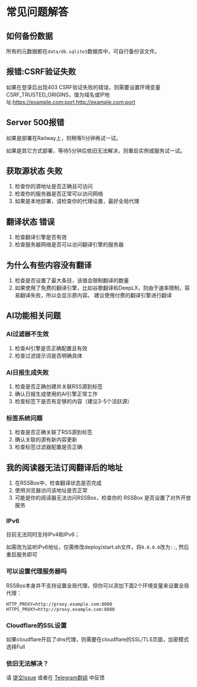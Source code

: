 # 常见问题解答

##  如何备份数据

所有的元数据都在`data/db.sqlite3`数据库中，可自行备份该文件。

## 报错:CSRF验证失败

如果在登录后出现403 CSRF验证失败的错误，则需要设置环境变量CSRF_TRUSTED_ORIGINS，值为域名或IP地址:https://example.com:port,http://example.com:port

## Server 500报错
如果是部署在Railway上，则稍等5分钟再试一试。

如果是其它方式部署，等待5分钟后依旧无法解决，则重启实例或服务试一试。

## 获取源状态 失败
1. 检查你的源地址是否正确且可访问
2. 检查你的服务器是否正常可以访问网络
3. 如果是本地部署，请检查你的代理设置，最好全局代理

## 翻译状态 错误
1. 检查翻译引擎是否有效
2. 检查服务器网络是否可以访问翻译引擎的服务器

## 为什么有些内容没有翻译
1. 检查是否设置了最大条目，该值会限制翻译的数量
2. 如果使用了免费的翻译引擎，比如谷歌翻译和DeepLX，则由于速率限制，容易翻译失败，所以会显示原内容。
建议使用付费的翻译引擎进行翻译

## AI功能相关问题

### AI过滤器不生效
1. 检查AI引擎是否正确配置且有效
2. 检查过滤提示词是否明确具体

### AI日报生成失败
1. 检查是否正确创建并关联RSS源到标签
2. 确认日报生成使用的AI引擎正常工作
3. 检查标签下是否有足够的内容（建议3-5个活跃源）

### 标签系统问题
1. 检查是否正确关联了RSS源到标签
2. 确认关联的源有新内容更新
3. 检查标签过滤器配置是否正确

## 我的阅读器无法订阅翻译后的地址
1. 在RSSBox中，检查翻译状态是否完成
2. 使用浏览器访问该地址是否正常
3. 可能是你的阅读器无法访问RSSBox，检查你的 RSSBox 是否设置了对外开放服务

### IPv6
目前无法同时支持IPv4和IPv6；

如需改为监听IPv6地址，仅需修改deploy/start.sh文件，将`0.0.0.0`改为`::`, 然后重启服务即可

### 可以设置代理服务器吗
RSSBox本身并不支持设置全局代理，但你可以添加下面2个环境变量来设置全局代理：
```
HTTP_PROXY=http://proxy.example.com:8080
HTTPS_PROXY=http://proxy.example.com:8080
```
### Cloudflare的SSL设置
如果cloudflare开启了dns代理，则需要在cloudflare的SSL/TLS页面，加密模式选择Full

### 依旧无法解决？
请 [提交Issue](https://github.com/versun/rssbox/issues) 或者在 [Telegram群组](https://t.me/rssboxapp) 中反馈
